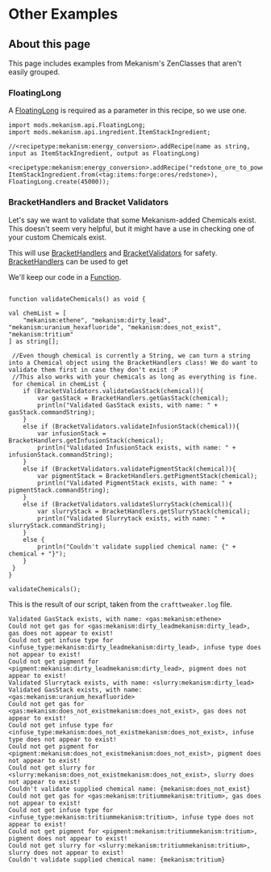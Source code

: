 # Other Examples

## About this page

This page includes examples from Mekanism's ZenClasses that aren't easily grouped.

### FloatingLong

A [FloatingLong](/mods/Mekanism/api/FloatingLong) is required as a parameter in this recipe, so we use one.

```zenscript
import mods.mekanism.api.FloatingLong;
import mods.mekanism.api.ingredient.ItemStackIngredient;

//<recipetype:mekanism:energy_conversion>.addRecipe(name as string, input as ItemStackIngredient, output as FloatingLong)

<recipetype:mekanism:energy_conversion>.addRecipe("redstone_ore_to_power", ItemStackIngredient.from(<tag:items:forge:ores/redstone>), FloatingLong.create(45000));
```

### BracketHandlers and Bracket Validators

Let's say we want to validate that some Mekanism-added Chemicals exist. This doesn't seem very helpful, but it might have a use in checking one of your custom Chemicals exist.

This will use [BracketHandlers]() and [BracketValidators]() for safety.
[BracketHandlers]() can be used to get 

We'll keep our code in a [Function](https://docs.blamejared.com/1.18/en/zencode/Functions).

```zenscript

function validateChemicals() as void {

val chemList = [
    "mekanism:ethene", "mekanism:dirty_lead", "mekanism:uranium_hexafluoride", "mekanism:does_not_exist", "mekanism:tritium"
] as string[];
 
 //Even though chemical is currently a String, we can turn a string into a Chemical object using the BracketHandlers class! We do want to validate them first in case they don't exist :P
 //This also works with your chemicals as long as everything is fine.
 for chemical in chemList {
    if (BracketValidators.validateGasStack(chemical)){
        var gasStack = BracketHandlers.getGasStack(chemical);
        println("Validated GasStack exists, with name: " + gasStack.commandString);
    }
    else if (BracketValidators.validateInfusionStack(chemical)){
        var infusionStack = BracketHandlers.getInfusionStack(chemical);
        println("Validated InfusionStack exists, with name: " + infusionStack.commandString);
    }
    else if (BracketValidators.validatePigmentStack(chemical)){
        var pigmentStack = BracketHandlers.getPigmentStack(chemical);
        println("Validated PigmentStack exists, with name: " + pigmentStack.commandString);
    }
    else if (BracketValidators.validateSlurryStack(chemical)){
        var slurryStack = BracketHandlers.getSlurryStack(chemical);
        println("Validated Slurrytack exists, with name: " + slurryStack.commandString);
    }
    else {
        println("Couldn't validate supplied chemical name: {" + chemical + "}");
    }
 }
}

validateChemicals();

```

This is the result of our script, taken from the `crafttweaker.log` file.

```
Validated GasStack exists, with name: <gas:mekanism:ethene>
Could not get gas for <gas:mekanism:dirty_leadmekanism:dirty_lead>, gas does not appear to exist!
Could not get infuse type for <infuse_type:mekanism:dirty_leadmekanism:dirty_lead>, infuse type does not appear to exist!
Could not get pigment for <pigment:mekanism:dirty_leadmekanism:dirty_lead>, pigment does not appear to exist!
Validated Slurrytack exists, with name: <slurry:mekanism:dirty_lead>
Validated GasStack exists, with name: <gas:mekanism:uranium_hexafluoride>
Could not get gas for <gas:mekanism:does_not_existmekanism:does_not_exist>, gas does not appear to exist!
Could not get infuse type for <infuse_type:mekanism:does_not_existmekanism:does_not_exist>, infuse type does not appear to exist!
Could not get pigment for <pigment:mekanism:does_not_existmekanism:does_not_exist>, pigment does not appear to exist!
Could not get slurry for <slurry:mekanism:does_not_existmekanism:does_not_exist>, slurry does not appear to exist!
Couldn't validate supplied chemical name: {mekanism:does_not_exist}
Could not get gas for <gas:mekanism:tritiummekanism:tritium>, gas does not appear to exist!
Could not get infuse type for <infuse_type:mekanism:tritiummekanism:tritium>, infuse type does not appear to exist!
Could not get pigment for <pigment:mekanism:tritiummekanism:tritium>, pigment does not appear to exist!
Could not get slurry for <slurry:mekanism:tritiummekanism:tritium>, slurry does not appear to exist!
Couldn't validate supplied chemical name: {mekanism:tritium}
```